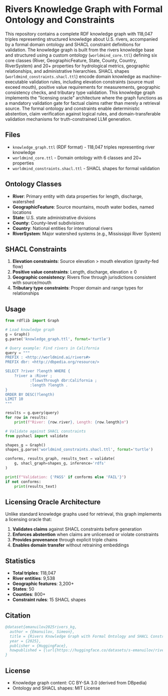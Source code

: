 # Rivers Knowledge Graph with Formal Ontology and Constraints

This repository contains a complete RDF knowledge graph with 118,047 triples representing structured knowledge about U.S. rivers, accompanied by a formal domain ontology and SHACL constraint definitions for validation. The knowledge graph is built from the rivers knowledge base and structured using a custom ontology (`worldmind_core.ttl`) defining six core classes (River, GeographicFeature, State, County, Country, RiverSystem) and 20+ properties for hydrological metrics, geographic relationships, and administrative hierarchies. SHACL shapes (`worldmind_constraints.shacl.ttl`) encode domain knowledge as machine-executable validation rules, including elevation constraints (source must exceed mouth), positive value requirements for measurements, geographic consistency checks, and tributary type validation. This knowledge graph implements the "licensing oracle" architecture where the graph functions as a mandatory validation gate for factual claims rather than merely a retrieval source. The formal ontology and constraints enable deterministic abstention, claim verification against logical rules, and domain-transferable validation mechanisms for truth-constrained LLM generation.

## Files

- `knowledge_graph.ttl` (RDF format) - 118,047 triples representing river knowledge
- `worldmind_core.ttl` - Domain ontology with 6 classes and 20+ properties
- `worldmind_constraints.shacl.ttl` - SHACL shapes for formal validation

## Ontology Classes

- **River**: Primary entity with data properties for length, discharge, watershed
- **GeographicFeature**: Source mountains, mouth water bodies, named locations
- **State**: U.S. state administrative divisions
- **County**: County-level subdivisions
- **Country**: National entities for international rivers
- **RiverSystem**: Major watershed systems (e.g., Mississippi River System)

## SHACL Constraints

1. **Elevation constraints**: Source elevation > mouth elevation (gravity-fed flow)
2. **Positive value constraints**: Length, discharge, elevation ≥ 0
3. **Geographic consistency**: Rivers flow through jurisdictions consistent with source/mouth
4. **Tributary type constraints**: Proper domain and range types for relationships

## Usage

```python
from rdflib import Graph

# Load knowledge graph
g = Graph()
g.parse('knowledge_graph.ttl', format='turtle')

# Query example: Find rivers in California
query = """
PREFIX : <http://worldmind.ai/rivers#>
PREFIX dbr: <http://dbpedia.org/resource/>

SELECT ?river ?length WHERE {
    ?river a :River ;
           :flowsThrough dbr:California ;
           :length ?length .
}
ORDER BY DESC(?length)
LIMIT 10
"""

results = g.query(query)
for row in results:
    print(f"River: {row.river}, Length: {row.length}m")

# Validate against SHACL constraints
from pyshacl import validate

shapes_g = Graph()
shapes_g.parse('worldmind_constraints.shacl.ttl', format='turtle')

conforms, results_graph, results_text = validate(
    g, shacl_graph=shapes_g, inference='rdfs'
)

print(f"Validation: {'PASS' if conforms else 'FAIL'}")
if not conforms:
    print(results_text)
```

## Licensing Oracle Architecture

Unlike standard knowledge graphs used for retrieval, this graph implements a licensing oracle that:
1. **Validates claims** against SHACL constraints before generation
2. **Enforces abstention** when claims are unlicensed or violate constraints
3. **Provides provenance** through explicit triple chains
4. **Enables domain transfer** without retraining embeddings

## Statistics

- **Total triples**: 118,047
- **River entities**: 9,538
- **Geographic features**: 3,200+
- **States**: 50
- **Counties**: 800+
- **Constraint rules**: 15 SHACL shapes

## Citation

```bibtex
@dataset{emanuilov2025rivers_kg,
  author = {Emanuilov, Simeon},
  title = {Rivers Knowledge Graph with Formal Ontology and SHACL Constraints},
  year = {2025},
  publisher = {HuggingFace},
  howpublished = {\url{https://huggingface.co/datasets/s-emanuilov/rivers-knowledge-graph}}
}
```

## License

- Knowledge graph content: CC BY-SA 3.0 (derived from DBpedia)
- Ontology and SHACL shapes: MIT License


